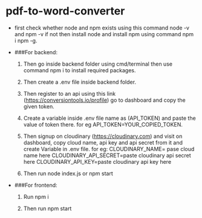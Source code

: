 # pdf-to-word-converter

- first check whether node and npm exists using this command node -v and npm -v if not then install node and install npm using command npm i npm -g.

- ###For backend: 

  1. Then go inside backend folder using cmd/terminal then use command npm i to install required packages.

  2. Then create a .env file inside backend folder.

  3. Then register to an api using this link (https://conversiontools.io/profile) go to dashboard and copy the given token.

  4. Create a variable inside .env file name as (API_TOKEN) and paste the value of token there. for eg API_TOKEN=YOUR_COPIED_TOKEN.

  5. Then signup on cloudinary (https://cloudinary.com) and visit on dashboard, copy cloud name, api key and api secret from it and create Variable in .env file. for eg: 
     CLOUDINARY_NAME= pase cloud name here
     CLOUDINARY_API_SECRET=paste cloudinary api secret here
     CLOUDINARY_API_KEY=paste cloudinary api key here

  6. Then run node index.js or npm start
 
- ###For frontend: 

  1. Run npm i
  
  2. Then run npm start
 
